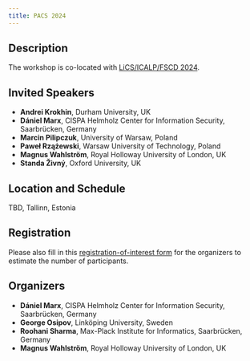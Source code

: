 ```yaml
---
title: PACS 2024
---
```


<!-- The part above between ---s is not rendered on the webpage -->

## Description

The workshop is co-located with [LiCS/ICALP/FSCD 2024](https://compose.ioc.ee/icalp2024/).

## Invited Speakers

- **Andrei Krokhin**, Durham University, UK
- **Dániel Marx**, CISPA Helmholz Center for Information Security, Saarbrücken, Germany
- **Marcin Pilipczuk**, University of Warsaw, Poland
- **Paweł Rzążewski**, Warsaw University of Technology, Poland
- **Magnus Wahlström**, Royal Holloway University of London, UK
- **Standa Živný**, Oxford University, UK

## Location and Schedule

TBD, Tallinn, Estonia

<!--
## Abstracts

Do we need them?
-->

## Registration

<!-- You can register at [LiCS/ICALP/FSCD](https://compose.ioc.ee/icalp2024/). -->
Please also fill in this [registration-of-interest form](https://forms.gle/o9DFTs563e3qiyJCA) for the organizers to estimate the number of participants.

## Organizers

- **Dániel Marx**, CISPA Helmholz Center for Information Security, Saarbrücken, Germany
- **George Osipov**, Linköping University, Sweden
- **Roohani Sharma**, Max-Plack Institute for Informatics, Saarbrücken, Germany
- **Magnus Wahlström**, Royal Holloway University of London, UK

